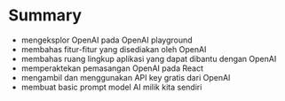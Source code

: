 # Summary

- mengeksplor OpenAI pada OpenAI playground
- membahas fitur-fitur yang disediakan oleh OpenAI
- membahas ruang lingkup aplikasi yang dapat dibantu dengan OpenAI
- memperaktekan pemasangan OpenAI pada React
- mengambil dan menggunakan API key gratis dari OpenAI
- membuat basic prompt model AI milik kita sendiri